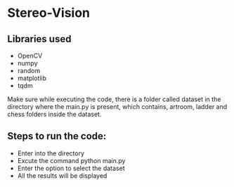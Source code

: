 # Stereo-Vision

## Libraries used
* OpenCV
* numpy
* random
* matplotlib
* tqdm

Make sure while executing the code, there is a folder called dataset in the directory where the main.py is present, which contains, artroom, ladder and chess folders inside the dataset. 

## Steps to run the code:
* Enter into the directory
* Excute the command python main.py
* Enter the option to select the dataset
* All the results will be displayed


